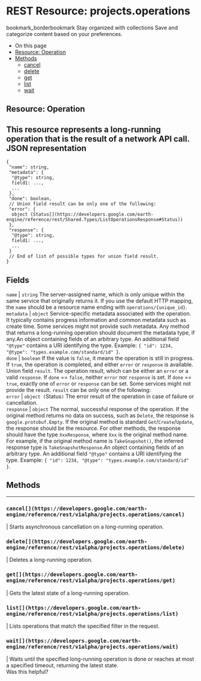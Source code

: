  
#  REST Resource: projects.operations 
bookmark_borderbookmark Stay organized with collections  Save and categorize content based on your preferences.
  * On this page
  * [Resource: Operation](https://developers.google.com/earth-engine/reference/rest/v1alpha/projects.operations#resource:-operation)
  * [Methods](https://developers.google.com/earth-engine/reference/rest/v1alpha/projects.operations#methods)
    * [cancel](https://developers.google.com/earth-engine/reference/rest/v1alpha/projects.operations#cancel)
    * [delete](https://developers.google.com/earth-engine/reference/rest/v1alpha/projects.operations#delete)
    * [get](https://developers.google.com/earth-engine/reference/rest/v1alpha/projects.operations#get)
    * [list](https://developers.google.com/earth-engine/reference/rest/v1alpha/projects.operations#list)
    * [wait](https://developers.google.com/earth-engine/reference/rest/v1alpha/projects.operations#wait)


## Resource: Operation
This resource represents a long-running operation that is the result of a network API call.
JSON representation  
---  
```
{
 "name": string,
 "metadata": {
  "@type": string,
  field1: ...,
  ...
 },
 "done": boolean,
 // Union field result can be only one of the following:
 "error": {
  object (Status[](https://developers.google.com/earth-engine/reference/rest/Shared.Types/ListOperationsResponse#Status))
 },
 "response": {
  "@type": string,
  field1: ...,
  ...
 }
 // End of list of possible types for union field result.
}
```
  
Fields  
---  
`name` |  `string` The server-assigned name, which is only unique within the same service that originally returns it. If you use the default HTTP mapping, the `name` should be a resource name ending with `operations/{unique_id}`.  
`metadata` |  `object` Service-specific metadata associated with the operation. It typically contains progress information and common metadata such as create time. Some services might not provide such metadata. Any method that returns a long-running operation should document the metadata type, if any.An object containing fields of an arbitrary type. An additional field `"@type"` contains a URI identifying the type. Example: `{ "id": 1234, "@type": "types.example.com/standard/id" }`.  
`done` |  `boolean` If the value is `false`, it means the operation is still in progress. If `true`, the operation is completed, and either `error` or `response` is available.  
Union field `result`. The operation result, which can be either an `error` or a valid `response`. If `done` == `false`, neither `error` nor `response` is set. If `done` == `true`, exactly one of `error` or `response` can be set. Some services might not provide the result. `result` can be only one of the following:  
`error` |  `object (`Status[](https://developers.google.com/earth-engine/reference/rest/Shared.Types/ListOperationsResponse#Status)`)` The error result of the operation in case of failure or cancellation.  
`response` |  `object` The normal, successful response of the operation. If the original method returns no data on success, such as `Delete`, the response is `google.protobuf.Empty`. If the original method is standard `Get`/`Create`/`Update`, the response should be the resource. For other methods, the response should have the type `XxxResponse`, where `Xxx` is the original method name. For example, if the original method name is `TakeSnapshot()`, the inferred response type is `TakeSnapshotResponse`.An object containing fields of an arbitrary type. An additional field `"@type"` contains a URI identifying the type. Example: `{ "id": 1234, "@type": "types.example.com/standard/id" }`.  
## Methods  
---  
### `cancel[](https://developers.google.com/earth-engine/reference/rest/v1alpha/projects.operations/cancel)`
|  Starts asynchronous cancellation on a long-running operation.  
### `delete[](https://developers.google.com/earth-engine/reference/rest/v1alpha/projects.operations/delete)`
|  Deletes a long-running operation.  
### `get[](https://developers.google.com/earth-engine/reference/rest/v1alpha/projects.operations/get)`
|  Gets the latest state of a long-running operation.  
### `list[](https://developers.google.com/earth-engine/reference/rest/v1alpha/projects.operations/list)`
|  Lists operations that match the specified filter in the request.  
### `wait[](https://developers.google.com/earth-engine/reference/rest/v1alpha/projects.operations/wait)`
|  Waits until the specified long-running operation is done or reaches at most a specified timeout, returning the latest state.  
Was this helpful?
